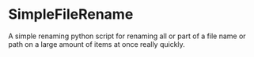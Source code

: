 # SimpleFileRename
A simple renaming python script for renaming all or part of a file name or path on a large amount of items at once really quickly.
